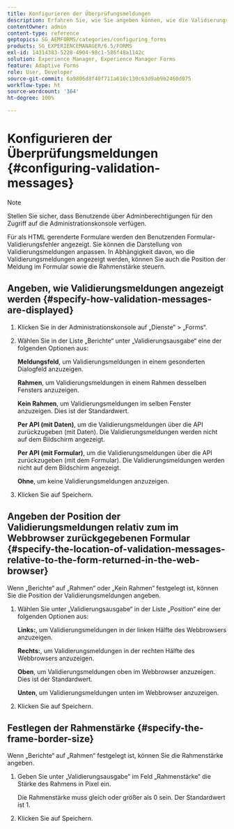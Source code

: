 ```yaml
---
title: Konfigurieren der Überprüfungsmeldungen
description: Erfahren Sie, wie Sie angeben können, wie die Validierungsnachrichten und deren Position relativ zum im Webbrowser zurückgegebenen Formular angezeigt werden.
contentOwner: admin
content-type: reference
geptopics: SG_AEMFORMS/categories/configuring_forms
products: SG_EXPERIENCEMANAGER/6.5/FORMS
exl-id: 14314383-5228-4904-98c1-586f48a1142c
solution: Experience Manager, Experience Manager Forms
feature: Adaptive Forms
role: User, Developer
source-git-commit: 6a9806d8f40f711a610c130c63d9ab9b2460d075
workflow-type: ht
source-wordcount: '364'
ht-degree: 100%

---
```


# Konfigurieren der Überprüfungsmeldungen {#configuring-validation-messages}

>[!NOTE]
> 
> Stellen Sie sicher, dass Benutzende über Adminberechtigungen für den Zugriff auf die Administrationskonsole verfügen.

Für als HTML gerenderte Formulare werden den Benutzenden Formular-Validierungsfehler angezeigt. Sie können die Darstellung von Validierungsmeldungen anpassen. In Abhängigkeit davon, wo die Validierungsmeldungen angezeigt werden, können Sie auch die Position der Meldung im Formular sowie die Rahmenstärke steuern.

## Angeben, wie Validierungsmeldungen angezeigt werden {#specify-how-validation-messages-are-displayed}

1. Klicken Sie in der Administrationskonsole auf „Dienste“ > „Forms“.
1. Wählen Sie in der Liste „Berichte“ unter „Validierungsausgabe“ eine der folgenden Optionen aus:

   **Meldungsfeld**, um Validierungsmeldungen in einem gesonderten Dialogfeld anzuzeigen.

   **Rahmen**, um Validierungsmeldungen in einem Rahmen desselben Fensters anzuzeigen.

   **Kein Rahmen**, um Validierungsmeldungen im selben Fenster anzuzeigen. Dies ist der Standardwert.

   **Per API (mit Daten)**, um die Validierungsmeldungen über die API zurückzugeben (mit Daten). Die Validierungsmeldungen werden nicht auf dem Bildschirm angezeigt.

   **Per API (mit Formular)**, um die Validierungsmeldungen über die API zurückzugeben (mit dem Formular). Die Validierungsmeldungen werden nicht auf dem Bildschirm angezeigt.

   **Ohne**, um keine Validierungsmeldungen anzuzeigen.

1. Klicken Sie auf Speichern.

## Angeben der Position der Validierungsmeldungen relativ zum im Webbrowser zurückgegebenen Formular {#specify-the-location-of-validation-messages-relative-to-the-form-returned-in-the-web-browser}

Wenn „Berichte“ auf „Rahmen“ oder „Kein Rahmen“ festgelegt ist, können Sie die Position der Validierungsmeldungen angeben.

1. Wählen Sie unter „Validierungsausgabe“ in der Liste „Position“ eine der folgenden Optionen aus:

   **Links:**, um Validierungsmeldungen in der linken Hälfte des Webbrowsers anzuzeigen.

   **Rechts:**, um Validierungsmeldungen in der rechten Hälfte des Webbrowsers anzuzeigen.

   **Oben**, um Validierungsmeldungen oben im Webbrowser anzuzeigen. Dies ist der Standardwert.

   **Unten**, um Validierungsmeldungen unten im Webbrowser anzuzeigen.

1. Klicken Sie auf Speichern.

## Festlegen der Rahmenstärke {#specify-the-frame-border-size}

Wenn „Berichte“ auf „Rahmen“ festgelegt ist, können Sie die Rahmenstärke angeben.

1. Geben Sie unter „Validierungsausgabe“ im Feld „Rahmenstärke“ die Stärke des Rahmens in Pixel ein.

   Die Rahmenstärke muss gleich oder größer als 0 sein. Der Standardwert ist 1.

1. Klicken Sie auf Speichern.

